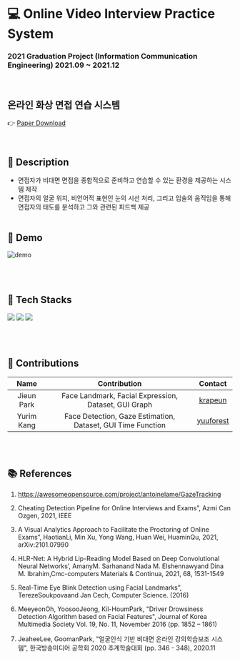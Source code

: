 # 💻 Online Video Interview Practice System

### 2021 Graduation Project (Information Communication Engineering) 2021.09 ~ 2021.12

<br/>

## **온라인 화상 면접 연습 시스템**

👉 [Paper Download](<https://github.com/yuuforest/2021-GraduationProject/blob/main/paper/(%EA%B0%95%EC%9C%A0%EB%A6%BC%2C%20%EB%B0%95%EC%A7%80%EC%9D%80%2C%20%EC%A7%80%EB%8F%84%EA%B5%90%EC%88%98%20%20%EB%B0%95%EC%9E%AC%ED%98%95%EA%B5%90%EC%88%98%EB%8B%98)%20%EC%98%A8%EB%9D%BC%EC%9D%B8%20%ED%99%94%EC%83%81%20%EB%A9%B4%EC%A0%91%20%EC%97%B0%EC%8A%B5%20%EC%8B%9C%EC%8A%A4%ED%85%9C.pdf>)

<br/>

## **🔎 Description**

- 면접자가 비대면 면접을 종합적으로 준비하고 연습할 수 있는 환경을 제공하는 시스템 제작
- 면접자의 얼굴 위치, 비언어적 표현인 눈의 시선 처리, 그리고 입술의 움직임을 통해 면접자의 태도를 분석하고 그와 관련된 피드백 제공
  <br/><br/>

## **🎥 Demo**

![demo](https://user-images.githubusercontent.com/62520045/171441314-d5fbd4db-3aa0-445f-8d7d-cb6e324d1158.gif)
<br/><br/>
<br/><br/>

## **🔌 Tech Stacks**

<img src="https://img.shields.io/badge/Python-3776AB?style=flat&logo=Python&logoColor=white"/></a>
<img src="https://img.shields.io/badge/OpenCV-5C3EE8?style=flat&logo=OpenCV&logoColor=white"/></a>
<img src="https://img.shields.io/badge/Dlib-008000?style=flat&logo=Dlib&logoColor=white"/></a>
<br/><br/>
<br/><br/>

## **👭 Contributions**

|    Name    |                        Contribution                         |                  Contact                  |
| :--------: | :---------------------------------------------------------: | :---------------------------------------: |
| Jieun Park |    Face Landmark, Facial Expression, Dataset, GUI Graph     |   [krapeun](https://github.com/krapeun)   |
| Yurim Kang | Face Detection, Gaze Estimation, Dataset, GUI Time Function | [yuuforest](https://github.com/yuuforest) |

<br/><br/>

## **📚 References**

1.  https://awesomeopensource.com/project/antoinelame/GazeTracking

2.  Cheating Detection Pipeline for Online Interviews and Exams”, Azmi Can Ozgen, 2021, IEEE

3.  A Visual Analytics Approach to Facilitate the Proctoring of Online Exams”, HaotianLi, Min Xu, Yong Wang, Huan Wei, HuaminQu, 2021, arXiv:2101.07990

4.  HLR-Net: A Hybrid Lip-Reading Model Based on Deep Convolutional Neural Networks’, AmanyM. Sarhanand Nada M. Elshennawyand Dina M. Ibrahim,Cmc-computers Materials \& Continua, 2021, 68, 1531-1549

5.  Real-Time Eye Blink Detection using Facial Landmarks”, TerezeSoukpovaand Jan Cech, Computer Science. (2016)

6.  MeeyeonOh, YoosooJeong, Kil-HoumPark, "Driver Drowsiness Detection Algorithm based on Facial Features", Journal of Korea Multimedia Society Vol. 19, No. 11, November 2016 (pp. 1852 – 1861)

7.  JeaheeLee, GoomanPark, "얼굴인식 기반 비대면 온라인 강의학습보조 시스템", 한국방송미디어 공학회 2020 추계학술대회 (pp. 346 - 348), 2020.11
    <br/><br/>
    <br/><br/>
